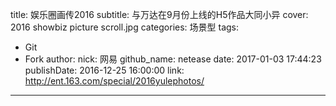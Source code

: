 title: 娱乐圈画传2016
subtitle: 与万达在9月份上线的H5作品大同小异
cover: 2016 showbiz picture scroll.jpg
categories: 场景型
tags:
  - Git
  - Fork
author:
  nick: 网易
  github_name: netease
date: 2017-01-03 17:44:23
publishDate: 2016-12-25 16:00:00
link: http://ent.163.com/special/2016yulephotos/
---

<!-- more -->
